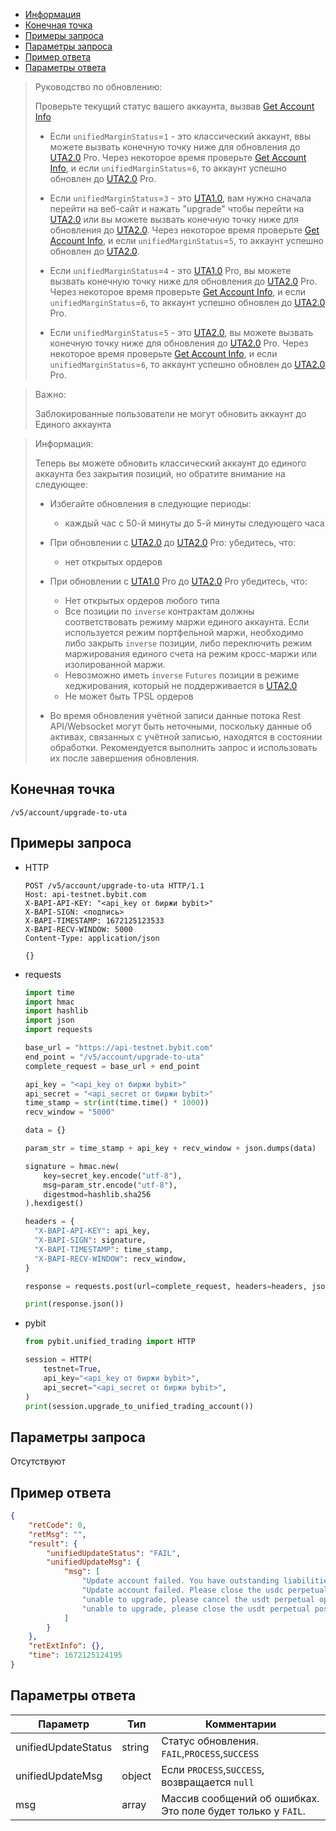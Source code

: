 - [Информация](#информация)
- [Конечная точка](#конечная-точка)
- [Примеры запроса](#примеры-запроса)
- [Параметры запроса](#параметры-запроса)
- [Пример ответа](#пример-ответа)
- [Параметры ответа](#параметры-ответа)

<a id="информация"></a>

>Руководство по обновлению:
>
>Проверьте текущий статус вашего аккаунта, вызвав [Get Account Info](#)
>
>- Если `unifiedMarginStatus`=`1` - это классический аккаунт, ввы можете вызвать конечную точку ниже для обновления до
> [UTA2.0](<../13.Различные режимы аккаунтов.md#единый-торговый-аккаунт-2.0>) Pro. Через некоторое время проверьте
> [Get Account Info](#), и если `unifiedMarginStatus`=`6`, то аккаунт успешно обновлен до
> [UTA2.0](<../13.Различные режимы аккаунтов.md#единый-торговый-аккаунт-2.0>) Pro.
>
>- Если `unifiedMarginStatus`=`3` - это [UTA1.0](<../13.Различные режимы аккаунтов.md#единый-торговый-аккаунт-1.0>),
> вам нужно сначала перейти на веб-сайт и нажать "upgrade" чтобы перейти на
> [UTA2.0](<../13.Различные режимы аккаунтов.md#единый-торговый-аккаунт-2.0>) или вы можете вызвать конечную точку
> ниже для обновления до [UTA2.0](<../13.Различные режимы аккаунтов.md#единый-торговый-аккаунт-2.0>). Через некоторое
> время проверьте [Get Account Info](#), и если `unifiedMarginStatus`=`5`, то аккаунт успешно обновлен до
> [UTA2.0](<../13.Различные режимы аккаунтов.md#единый-торговый-аккаунт-2.0>).
>
>- Если `unifiedMarginStatus`=`4` - это [UTA1.0](<../13.Различные режимы аккаунтов.md#единый-торговый-аккаунт-1.0>) Pro,
> вы можете вызвать конечную точку ниже для обновления до
> [UTA2.0](<../13.Различные режимы аккаунтов.md#единый-торговый-аккаунт-2.0>) Pro. Через некоторое время проверьте
> [Get Account Info](#), и если `unifiedMarginStatus`=`6`, то аккаунт успешно обновлен до
> [UTA2.0](<../13.Различные режимы аккаунтов.md#единый-торговый-аккаунт-2.0>) Pro.
>
>- Если `unifiedMarginStatus`=`5` - это [UTA2.0](<../13.Различные режимы аккаунтов.md#единый-торговый-аккаунт-2.0>),
> вы можете вызвать конечную точку ниже для обновления до
> [UTA2.0](<../13.Различные режимы аккаунтов.md#единый-торговый-аккаунт-2.0>) Pro. Через некоторое время проверьте
> [Get Account Info](#), и если `unifiedMarginStatus`=`6`, то аккаунт успешно обновлен до
> [UTA2.0](<../13.Различные режимы аккаунтов.md#единый-торговый-аккаунт-2.0>) Pro.
<!-- -->
>Важно:
>
>Заблокированные пользователи не могут обновить аккаунт до Единого аккаунта
<!-- -->
>Информация:
>
>Теперь вы можете обновить классический аккаунт до единого аккаунта без закрытия позиций, но обратите внимание на следующее:
>
>- Избегайте обновления в следующие периоды:
>   - каждый час с 50-й минуты до 5-й минуты следующего часа
>
>- При обновлении с [UTA2.0](<../13.Различные режимы аккаунтов.md#единый-торговый-аккаунт-2.0>) до
> [UTA2.0](<../13.Различные режимы аккаунтов.md#единый-торговый-аккаунт-2.0>) Pro: убедитесь, что:
>   - нет открытых ордеров
>
>- При обновлении с [UTA1.0](<../13.Различные режимы аккаунтов.md#единый-торговый-аккаунт-1.0>) Pro до
> [UTA2.0](<../13.Различные режимы аккаунтов.md#единый-торговый-аккаунт-2.0>) Pro убедитесь, что:
>   - Нет открытых ордеров любого типа
>   - Все позиции по `inverse` контрактам должны соответствовать режиму маржи единого аккаунта. Если используется режим
>    портфельной маржи, необходимо либо закрыть `inverse` позиции, либо переключить режим маржирования единого счета на
>    режим кросс-маржи или изолированной маржи.
>   - Невозможно иметь `inverse` `Futures` позиции в режиме хеджирования, который не поддерживается в
>    [UTA2.0](<../13.Различные режимы аккаунтов.md#единый-торговый-аккаунт-2.0>)
>   - Не может быть TPSL ордеров
>
>- Во время обновления учётной записи данные потока Rest API/Websocket могут быть неточными, поскольку данные об
> активах, связанных с учётной записью, находятся в состоянии обработки. Рекомендуется выполнить запрос и использовать
> их после завершения обновления.

<a id="конечная-точка"></a>

## Конечная точка

`/v5/account/upgrade-to-uta`

<a id="примеры-запроса"></a>

## Примеры запроса

- HTTP

  ```http
  POST /v5/account/upgrade-to-uta HTTP/1.1
  Host: api-testnet.bybit.com
  X-BAPI-API-KEY: "<api_key от биржи bybit>"
  X-BAPI-SIGN: <подпись>
  X-BAPI-TIMESTAMP: 1672125123533
  X-BAPI-RECV-WINDOW: 5000
  Content-Type: application/json

  {}
  ```

- requests

  ```python
  import time
  import hmac
  import hashlib
  import json
  import requests

  base_url = "https://api-testnet.bybit.com"
  end_point = "/v5/account/upgrade-to-uta"
  complete_request = base_url + end_point

  api_key = "<api_key от биржи bybit>"
  api_secret = "<api_secret от биржи bybit>"
  time_stamp = str(int(time.time() * 1000))
  recv_window = "5000"

  data = {}

  param_str = time_stamp + api_key + recv_window + json.dumps(data)
  
  signature = hmac.new(
      key=secret_key.encode("utf-8"),
      msg=param_str.encode("utf-8"),
      digestmod=hashlib.sha256
  ).hexdigest()
  
  headers = {
    "X-BAPI-API-KEY": api_key,
    "X-BAPI-SIGN": signature,
    "X-BAPI-TIMESTAMP": time_stamp,
    "X-BAPI-RECV-WINDOW": recv_window,
  }

  response = requests.post(url=complete_request, headers=headers, json=data, timeout=10)

  print(response.json())
  ```

- pybit

  ```python
  from pybit.unified_trading import HTTP

  session = HTTP(
      testnet=True,
      api_key="<api_key от биржи bybit>",
      api_secret="<api_secret от биржи bybit>",
  )
  print(session.upgrade_to_unified_trading_account())
  ```

<a id="параметры-запроса"></a>

## Параметры запроса

Отсутствуют

<a id="пример-ответа"></a>

## Пример ответа

```json
{
    "retCode": 0,
    "retMsg": "",
    "result": {
        "unifiedUpdateStatus": "FAIL",
        "unifiedUpdateMsg": {
            "msg": [
                "Update account failed. You have outstanding liabilities in your Spot account.",
                "Update account failed. Please close the usdc perpetual positions in USDC Account.",
                "unable to upgrade, please cancel the usdt perpetual open orders in USDT account.",
                "unable to upgrade, please close the usdt perpetual positions in USDT account."
            ]
        }
    },
    "retExtInfo": {},
    "time": 1672125124195
}
```

<a id="параметры-ответа"></a>

## Параметры ответа

|Параметр  |Тип       |Комментарии                                             |
|----------|----------|--------------------------------------------------------|
|unifiedUpdateStatus   |string     |Статус обновления.<br>`FAIL`,`PROCESS`,`SUCCESS`    |
|unifiedUpdateMsg   |object      |Если `PROCESS`,`SUCCESS`, возвращается `null`       |
|msg                |array       |Массив сообщений об ошибках.<br>Это поле будет только у `FAIL`.                                             |
